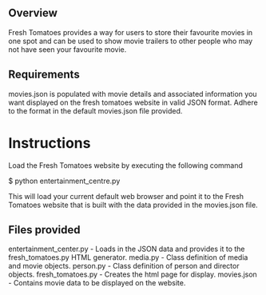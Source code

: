 Overview
--------
Fresh Tomatoes provides a way for users to store their favourite
movies in one spot and can be used to show movie trailers to other
people who may not have seen your favourite movie.


Requirements
------------
movies.json is populated with movie details and associated information 
you want displayed on the fresh tomatoes website in valid JSON format. 
Adhere to the format in the default movies.json file provided.


Instructions
============
Load the Fresh Tomatoes website by executing the following command

$ python entertainment_centre.py

This will load your current default web browser and point it to the
Fresh Tomatoes website that is built with the data provided in the
movies.json file.


Files provided
--------------
entertainment_center.py - Loads in the JSON data and provides it to
                          the fresh_tomatoes.py HTML generator.
media.py - Class definition of media and movie objects.
person.py - Class definition of person and director objects.
fresh_tomatoes.py - Creates the html page for display.
movies.json - Contains movie data to be displayed on the website.
